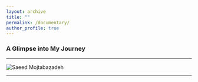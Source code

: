 ```yaml
---
layout: archive
title: ""
permalink: /documentary/
author_profile: true
---
```


### **A Glimpse into My Journey**
___
![Saeed Mojtabazadeh](https://github.com/mojtabazadeh/mojtabazadeh.github.io/blob/main/images/The%20Documentary.jpg?raw=true)
___
